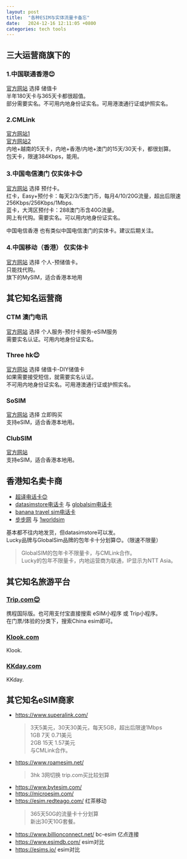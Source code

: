 ```yaml
---
layout: post
title:  "各种ESIM与实体流量卡备忘"
date:   2024-12-16 12:11:05 +0800
categories: tech tools
---  
```


## 三大运营商旗下的  
### 1.中国联通香港😊  
[官方网站](https://www.cuniq.com)  选择 储值卡  
半年180天卡与365天卡都很超值。  
部分需要实名。不可用内地身份证实名。可用港澳通行证或护照实名。
### 2.CMLink  
[官方网站1](https://global.cmlink.com)  
[官方网站2](https://esim.cmlink.com)  
内地+越南的5天卡，内地+香港/内地+澳门的15天/30天卡，都很划算。  
包天卡，限速384Kbps，能用。

### 3.中国电信澳门 仅实体卡😊  
[官方网站](https://www.1888.com.mo/)  选择 预付卡。  
红卡，Easy+预付卡：每天2/3/5澳门币，每月4/10/20G流量，超出后限速256Kbps/256Kbps/1Mbps.  
蓝卡，大湾区预付卡：288澳门币含40G流量。  
网上有代购。需要实名。可以用内地身份证实名。  

中国电信香港 也有类似中国电信澳门的实体卡。建议后期关注。  

### 4.中国移动（香港） 仅实体卡  
[官方网站](https://www.hk.chinamobile.com/)  选择 个人-预储值卡。  
只能找代购。  
旗下的MySIM，适合香港本地用

## 其它知名运营商  

### CTM 澳门电讯  
[官方网站](https://www.ctm.net/)  选择 个人服务-预付卡服务-eSIM服务  
需要实名认证。可用内地身份证实名。  

### Three hk😊  
[官方网站](https://www.three.com.hk/)  选择 储值卡-DIY储值卡  
如果需要接受短信，就需要实名认证。  
不可用内地身份证实名。可用港澳通行证或护照实名。  

### SoSIM  
[官方网站](https://www.sosimhk.com/)  选择 立即购买  
支持eSIM，适合香港本地用。  

### ClubSIM  
[官方网站](https://www.clubsim.com.hk/)  
支持eSIM，适合香港本地用。  


## 香港知名卖卡商  
- [超译电话卡😊](https://chillyik.com/)  
- [datasimstore电话卡](https://www.datasimstore.com/) 与 [globalsim电话卡](https://www.globalsim.hk/)  
- [banana travel sim电话卡](https://www.bananatravelsim.com/)  
- [步步网](https://stepstepinfo.com/) 与 [1worldsim](https://1worldsim.com/)  

基本都不往内地发货，但datasimstore可以发。  
Lucky品牌与GlobalSim品牌的包年卡十分划算😊。（限速不限量）  
> GlobalSIM的包年卡不限量卡，与CMLink合作。  
> Lucky的包年不限量卡，内地运营商为联通，IP显示为NTT Asia。

## 其它知名旅游平台  
### [Trip.com😊](https://hk.trip.com)  
携程国际版。也可用支付宝直接搜索 eSIM小程序 或 Trip小程序。  
在门票/体验的分类下，搜索China esim即可。  
### [Klook.com](https://www.klook.com)  
Klook.  
### [KKday.com](https://www.KKDay.com)  
KKday.  

## 其它知名eSIM商家
- https://www.superalink.com/  
  > 3天5美元，30天30美元，每天5GB，超出后限速1Mbps  
  > 1GB 7天 0.71美元  
  > 2GB 15天 1.57美元  
  > 与CMLink合作。  
- https://www.roamesim.net/  
  > 3hk 3网切换 trip.com买比较划算
- https://www.bytesim.com/  
- https://microesim.com/  
- https://esim.redteago.com/  红茶移动  
  > 365天50G的流量卡十分划算  
  > 新出30天10G套餐。
- https://www.billionconnect.net/ bc-esim 亿点连接  
- https://www.esimdb.com/  esim对比  
- https://esims.io/ esim对比  



